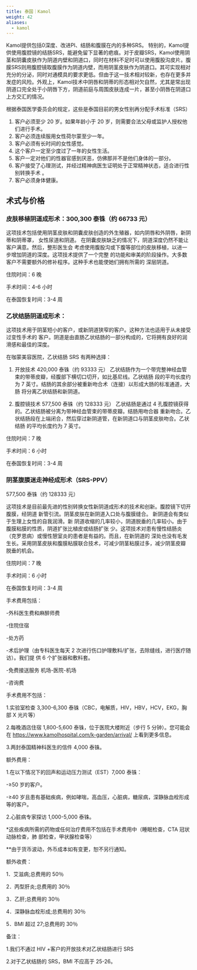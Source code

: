 ```yaml
---
title: 泰国｜Kamol
weight: 42
aliases:
  - kamol
---
```


Kamol提供包括0深度、改进PI、结肠和腹膜在内的多种SRS。
特别的，Kamol提供使用腹腔镜的结肠SRS，能避免留下显著的疤痕。对于皮瓣SRS，Kamol使用阴茎和阴囊皮肤作为阴道内壁和阴道口，同时在材料不足时可以使用腹股沟皮片。腹膜SRS则用腹腔镜取腹膜作为阴道内壁，而用阴茎皮肤作为阴道口。其可实现相对充分的分泌，同时对通模具的要求更低。但由于这一技术相对较新，也存在更多并发症的风险。外观上，Kamol技术中阴唇和阴蒂的形态相对欠自然，尤其是常出现阴道口完全处于小阴唇下方，阴道前庭与周围皮肤连成一片，甚至小阴唇在阴道口上方交汇的情况。

根据泰国医学委员会的规定，这些是泰国目前的男女性别再分配手术标准（SRS）

1. 客户必须至少 20 岁。如果年龄小于 20 岁，则需要合法父母或监护人授权他们进行手术。
2. 客户必须连续服用女性荷尔蒙至少一年。
3. 客户必须有长时间的女性感觉。
4. 这个客户一定至少度过了一年的女性生活。
5. 客户一定对他们的性器官感到厌恶，仿佛那并不是他们身体的一部分。
6. 客户接受了心理测试，并经过精神病医生证明处于正常精神状态，适合进行性别转换手术 。
7. 客户必须身体健康。

## 术式与价格 

### 皮肤移植阴道成形术：300,300 泰铢（约 66733 元）

这项技术包括使用阴茎皮肤和阴囊皮肤创造的外生殖器，如内阴唇和外阴唇，新阴蒂和阴蒂罩， 女性尿道和阴道。 在阴囊皮肤缺乏的情况下，阴道深度仍然不能让客户满意。然后，整形医生会 考虑使用腹股沟或下腹等部位的皮肤移植，以进一步增加阴道的深度。这项技术提供了一个完整 的功能和审美的阶段操作。大多数客户不需要额外的修补程序。这种手术也能使她们拥有所需的 深层阴道。

住院时间：6 晚

手术时间：4-6 小时

在泰国恢复时间：3-4 周

### 乙状结肠阴道成形术：

这项技术用于阴茎短小的客户，或新阴道狭窄的客户。这种方法也适用于从未接受过变性手术的 客户。阴道是由直肠乙状结肠的一部分构成的，它将拥有良好的润滑感和最佳的深度。

在咖蒙美容医院，乙状结肠 SRS 有两种选择：

1. 开放技术 420,000 泰铢（约 93333 元） 乙状结肠作为一个带完整神经血管束的带蒂皮瓣，经腹部下横切口切开，如比基尼线。乙状结肠 段的平均长度约为 7 英寸。结肠的其余部分被重新吻合术（连接）以形成大肠的标准通道，大肠 将分离乙状结肠和新阴道。

1. 腹腔镜技术 577,500 泰铢（约 128333 元） 乙状结肠是通过 4 孔腹腔镜获得的。乙状结肠被分离为带神经血管束的带蒂皮瓣。结肠用吻合器 重新吻合。乙状结肠段在上端闭合，然后穿过新阴道管，在新阴道口与阴茎皮肤吻合。乙状结肠 的平均长度约为 7 英寸。

住院时间：7 晚

手术时间：6 小时

在泰国恢复时间：3-4 周

### 阴茎腹膜迷走神经成形术（SRS-PPV）

577,500 泰铢（约 128333 元）

这项技术是目前最先进的性别转换女性新阴道成形术的技术和创新。腹腔镜下切开腹膜，经阴道 新管引流。阴茎皮肤在新阴道入口处与腹膜缝合。 新阴道会有类似于生理上女性的自我润滑。新 阴道收缩的几率较小，阴道脱垂的几率较小。由于腹膜粘膜的性质，阴道扩张比植皮或结肠扩张 少。这项技术对患有慢性结肠炎（克罗恩病）或慢性憩室炎的患者是有益的。而且，在新阴道的 深处也没有毛发生长。采用阴茎皮肤和腹膜粘膜联合技术，可减少阴茎粘膜过多，减少阴茎皮瓣 脱垂的机会。

住院时间：7 晚

手术时间：6 小时

在泰国恢复时间：3-4 周

手术费用包括：

-外科医生费和麻醉师费

-住院住宿

-处方药

-术后护理（由专科医生每天 2 次进行伤口护理敷料/扩张，去除缝线，进行医疗随访）。我们提 供 6 个扩张器和敷料套。

-免费接送服务 机场-医院-机场

-咨询费

手术费用不包括：

1.实验室检查 3,300-6,300 泰铢（CBC，电解质，HIV，HBV，HCV，EKG，胸部 X 光片等）

2.每晚酒店住宿 1,800-5,600 泰铢，位于医院大楼附近（步行 5 分钟）。您可能会在 https://www.kamolhospital.com/k-garden/arrival/ 上看到更多信息。

3.两封泰国精神科医生的信件 4,000 泰铢。

额外费用：

1.在以下情况下的回声和运动压力测试（EST）7,000 泰铢：

-≥50 岁的客户。

-≥40 岁且患有基础疾病，例如哮喘，高血压，心脏病，糖尿病，深静脉血栓形成等的客户。

2.心脏病专家探访 1,000-5,000 泰铢。

*这些疾病所需的药物或任何治疗费用不包括在手术费用中（睡眠检查，CTA 冠状动脉检查，肺 部检查，甲状腺检查等）

**由于货币波动，外币成本如有变更，恕不另行通知。

额外收费：

1．艾滋病;总费用的 50％

2．丙型肝炎;总费用的 30％

3．乙肝;总费用的 30％

4．深静脉血栓形成;总费用的 30％

5．BMI 超过 27;总费用的 30％

备注：

1.我们不通过 HIV +客户的开放技术对乙状结肠进行 SRS

2.对于乙状结肠的 SRS，BMI 不应高于 25-26。